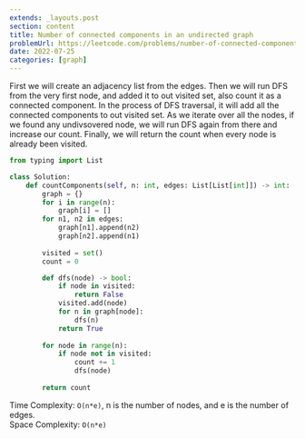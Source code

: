 ```yaml
---
extends: _layouts.post
section: content
title: Number of connected components in an undirected graph
problemUrl: https://leetcode.com/problems/number-of-connected-components-in-an-undirected-graph/
date: 2022-07-25
categories: [graph]
---
```


First we will create an adjacency list from the edges. Then we will run DFS from the very first node, and added it to out visited set, also count it as a connected component. In the process of DFS traversal, it will add all the connected components to out visited set. As we iterate over all the nodes, if we found any undivsovered node, we will run DFS again from there and increase our count. Finally, we will return the count when every node is already been visited.

```python
from typing import List

class Solution:
    def countComponents(self, n: int, edges: List[List[int]]) -> int:
        graph = {}
        for i in range(n):
            graph[i] = []
        for n1, n2 in edges:
            graph[n1].append(n2)
            graph[n2].append(n1)
        
        visited = set()
        count = 0

        def dfs(node) -> bool:
            if node in visited:
                return False
            visited.add(node)
            for n in graph[node]:
                dfs(n)
            return True
        
        for node in range(n):
            if node not in visited:
                count += 1
                dfs(node)
        
        return count
```

Time Complexity: `O(n*e)`, n is the number of nodes, and e is the number of edges. <br/>
Space Complexity: `O(n*e)`